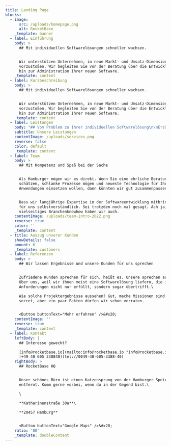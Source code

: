 ```yaml
---
title: Landing Page
blocks:
  - image:
      src: /uploads/homepage.png
      alt: RocketBase
    _template: banner
  - label: Einführung
    body: >
      ## Mit individuellen Softwarelösungen schneller wachsen.


      Wir unterstützen Unternehmen, in neue Markt- und Umsatz-Dimensionen
      vorzustoßen. Wir begleiten Sie von der Beratung über die Entwicklung bis
      hin zur Administration Ihrer neuen Software.
    _template: content
  - label: Kurzbeschreibung
    body: >
      ## Mit individuellen Softwarelösungen schneller wachsen.


      Wir unterstützen Unternehmen, in neue Markt- und Umsatz-Dimensionen
      vorzustoßen. Wir begleiten Sie von der Beratung über die Entwicklung bis
      hin zur Administration Ihrer neuen Software.
    _template: content
  - label: Leistungen
    body: "## Vom Problem zu Ihrer individuellen Softwarelösung\n\nErzählen Sie uns von Ihrem Problem, Ihrem Markt, Ihren Prozessen und Ihren Zielen. Wir übersetzen Ihre Anforderungen gemeinsam mit Ihnen in eine\_individuelle Software, die 100% zu Ihren Prozessen passt und mitwachsen kann. Kosteneffizient und zukunftssicher. Wir entwickeln aber nicht nur.\_Technologie-Beratung\_übernehmen genauso wie\_Hosting, wenn Sie Ihre Anwendung nicht on-premise betreiben wollen.\n\n<Button buttonText=\"Mehr erfahren\" />&#x20;\n"
    subtitle: Unsere Leistungen
    contentImage: /uploads/services.png
    reverse: false
    color: default
    _template: content
  - label: Team
    body: >
      ## Mit Kompetenz und Spaß bei der Sache


      Als Hamburger mögen wir es direkt. Wenn Sie eine ehrliche Beratung
      schätzen, schlanke Prozesse mögen und neueste Technologie für Ihre
      Anwendungen einsetzen wollen, dann könnten wir gut zusammenpassen.


      Dass wir langjährige Expertise in der Softwareentwicklung mitbringen, ist
      für uns selbstverständlich. Sei trotzdem noch mal gesagt. Ach ja, und ein
      vielseitiges Branchenknowhow haben wir auch.
    contentImage: /uploads/team-intro-2022.png
    reverse: true
    color: ''
    _template: content
  - title: Auszug unserer Kunden
    showDetails: false
    amount: 6
    _template: customers
  - label: Referenzen
    body: >
      ## Wir lassen Ergebnisse und unsere Kunden für uns sprechen


      Zufriedene Kunden sprechen für sich, heißt es. Unsere sprechen auch gern
      über uns, weil wir ihnen meist eine Softwarelösung liefern, die ihre
      Anforderungen nicht nur erfüllt, sondern sogar übertrifft.\

      Wie solche Projektergebnisse aussehen? Gut, mache Missionen sind top
      secret, aber ein paar Fakten dürfen wir schon verraten.


      <Button buttonText="Mehr erfahren" />&#x20;
    contentImage: ''
    reverse: true
    _template: content
  - label: Kontakt
    leftBody: |
      ## Interesse geweckt?

      [info@rocketbase.io](mailto:info@rocketbase.io "info@rocketbase.io")\
      [+49 40 605 338840](tel://0049-40-605-3388-40)
    rightBody: >
      ## RocketBase HQ


      Unser schönes Büro ist einen Katzensprung von der Hamburger Speicherstadt
      entfernt. Komm gerne vorbei, wenn du in der Gegend bist.\

      \

      **Katharinenstraße 30a**\

      **20457 Hamburg**


      <Button buttonText="Google Maps" />&#x20;
    ratio: '80'
    _template: doubleContent
---
```


